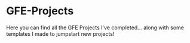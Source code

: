 # GFE-Projects

Here you can find all the GFE Projects I've completed... along with some templates I made to jumpstart new projects!

